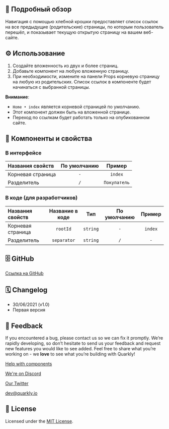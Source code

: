## 📖 Подробный обзор

Навигация с помощью хлебной крошки предоставляет список ссылок на все предыдущие (родительские) страницы, по которым пользователь перешёл, и показывает текущую открытую страницу на вашем веб-сайте.

## ⚙️ Использование

1. Создайте вложенность из двух и более страниц.
2. Добавьте компонент на любую вложенную страницу.
3. При необходимости, измените на панели Props корневую страницу на любую из родительских.
   Список ссылок в компоненте будет начинаться с выбранной страницы.

**Внимание**:

-   `Home • index` является корневой страницей по умолчанию.
-   Этот компонент должен быть на вложенной странице.
-   Переход по ссылкам будет работать только на опубикованном сайте.

## 🧩 Компоненты и свойства

### В интерфейсе

| Названия свойств  | По умолчанию |    Пример    |
| :---------------- | :----------: | :----------: |
| Корневая страница |     `-`      |   `index`    |
| Разделитель       |     `/`      | `Покупатель` |

### В коде (для разработчиков)

| Названия свойств  | Название в коде |   Тип    | По умолчанию | Пример  |
| :---------------- | :-------------: | :------: | :----------: | :-----: |
| Корневая страница |    `rootId`     | `string` |     `-`      | `index` |
| Разделитель       |   `separator`   | `string` |     `/`      |   `-`   |

## 🗄 GitHub

[Ссылка на GitHub](https://github.com/quarkly/community-kit/tree/master/src/Breadcrumbs)

## 🗓 Changelog

-   30/06/2021 (v1.0)
-   Первая версия

## 📮 Feedback

If you encountered a bug, please contact us so we can fix it promptly. We’re rapidly developing, so don’t hesitate to send us your feedback and request new features you would like to see added. Feel free to share what you’re working on - we **love** to see what you’re building with Quarkly!

[Help with components](https://community.quarkly.io/c/requests/11)

[We're on Discord](https://discord.gg/f9KhSMGX)

[Our Twitter](https://twitter.com/quarklyapp)

[dev@quarkly.io](mailto:dev@quarkly.io)

## 📝 License

Licensed under the [MIT License](./LICENSE).
